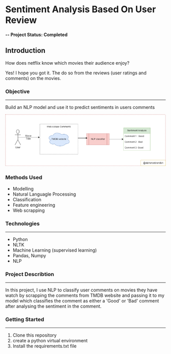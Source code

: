 # Sentiment Analysis Based On User Review

#### -- Project Status: Completed

## Introduction

How does netflix know which movies their audience enjoy?

Yes! I hope you got it. The do so from the reviews (user ratings and comments) on the movies.

### Objective

---

Build an NLP model and use it to predict sentiments in users comments

![1668890815031](image/README/1668890815031.png)

### Methods Used

* Modelling
* Natural Languagle Processing
* Classification
* Feature engineering
* Web scrapping

### Technologies

---

* Python
* NLTK
* Machine Learning (supervised learning)
* Pandas, Numpy
* NLP

### Project Describtion

---

In this project, I use NLP to classify user comments on movies they have watch by scrapping the comments from TMDB website and passing it to my model which classifies the comment as either a 'Good' or 'Bad' comment after analysing the sentiment in the comment.

### Getting Started

---

1. Clone this repository
2. create a python virtual environment
3. Install the requirements.txt file
